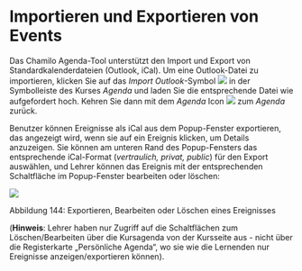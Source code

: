 # Importieren und Exportieren von Events

Das Chamilo Agenda-Tool unterstützt den Import und Export von Standardkalenderdateien \(Outlook, iCal\). Um eine Outlook-Datei zu importieren, klicken Sie auf das _Import Outlook_-Symbol ![](../../.gitbook/assets/graphics264%20%284%29.png) in der Symbolleiste des Kurses _Agenda_ und laden Sie die entsprechende Datei wie aufgefordert hoch. Kehren Sie dann mit dem _Agenda_ Icon ![](../../.gitbook/assets/graphics267%20%284%29.png) zum _Agenda_ zurück.

Benutzer können Ereignisse als iCal aus dem Popup-Fenster exportieren, das angezeigt wird, wenn sie auf ein Ereignis klicken, um Details anzuzeigen. Sie können am unteren Rand des Popup-Fensters das entsprechende iCal-Format \(_vertraulich, privat, public_\) für den Export auswählen, und Lehrer können das Ereignis mit der entsprechenden Schaltfläche im Popup-Fenster bearbeiten oder löschen:

![](../../.gitbook/assets/graphics270%20%281%29.png)

Abbildung 144: Exportieren, Bearbeiten oder Löschen eines Ereignisses

\(**Hinweis**: Lehrer haben nur Zugriff auf die Schaltflächen zum Löschen/Bearbeiten über die Kursagenda von der Kursseite aus - nicht über die Registerkarte „Persönliche Agenda“, wo sie wie die Lernenden nur Ereignisse anzeigen/exportieren können\).

